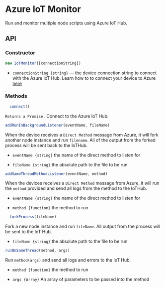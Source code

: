 # Azure IoT Monitor
Run and monitor multiple node scripts using Azure IoT Hub.

## API

### Constructor
```Javascript
new IoTMonitor([connectionString])
```
* `connectionString {string}` — the device connection string to connect with the Azure IoT Hub.  Learn how to to connect your device to Azure [here](https://docs.microsoft.com/en-us/azure/iot-hub/iot-hub-node-node-device-management-get-started)

### Methods
```javascript
  connect()
```
`Returns a Promise.` Connect to the Azure IoT Hub.


```Javascript
addRunInBackgroundListener(eventName, fileName)
```
When the device receives a `Direct Method` message from Azure, it will fork another node instance and run `filename`.  All of the output from the forked process will be sent back to the IoTHub.

* `eventName {string}` the name of the direct method to listen for

* `fileName {string}` the absolute path to the file to be run.

```Javascript
addSameThreadMethodListener(eventName, method)
```

When the devices receives a `Direct Method` message from Azure, it will run the `method` provided and send all logs from the method to the IoTHub.  

* `eventName {string}` the name of the direct method to listen for

* `method {function}` the method to run

```Javascript
  forkProcess(fileName)
```

Fork a new node instance and run `fileName`.  All output from the process will be sent to the IoT Hub.

* `fileName {string}` the absolute path to the file to be run.

```javascript
runOnSameThread(method, args)
```

Run `method(args)` and send all logs and errors to the IoT Hub.

* `method {function}` the method to run

* `args {Array}` An array of parameters to be passed into the method
